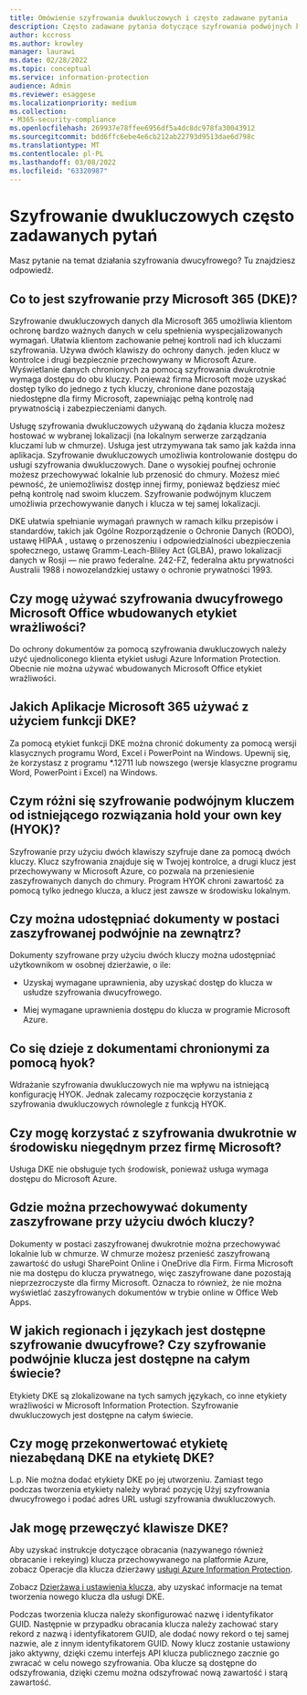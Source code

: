 ```yaml
---
title: Omówienie szyfrowania dwukluczowych i często zadawane pytania
description: Często zadawane pytania dotyczące szyfrowania podwójnych klawiszy dla Microsoft 365.
author: kccross
ms.author: krowley
manager: laurawi
ms.date: 02/28/2022
ms.topic: conceptual
ms.service: information-protection
audience: Admin
ms.reviewer: esaggese
ms.localizationpriority: medium
ms.collection:
- M365-security-compliance
ms.openlocfilehash: 269937e78ffee6956df5a4dc8dc978fa30043912
ms.sourcegitcommit: bdd6ffc6ebe4e6cb212ab22793d9513dae6d798c
ms.translationtype: MT
ms.contentlocale: pl-PL
ms.lasthandoff: 03/08/2022
ms.locfileid: "63320987"
---
```

# <a name="double-key-encryption-frequently-asked-questions"></a>Szyfrowanie dwukluczowych często zadawanych pytań

Masz pytanie na temat działania szyfrowania dwucyfrowego? Tu znajdziesz odpowiedź.

## <a name="what-is-double-key-encryption-for-microsoft-365-dke"></a>Co to jest szyfrowanie przy Microsoft 365 (DKE)?

Szyfrowanie dwukluczowych danych dla Microsoft 365 umożliwia klientom ochronę bardzo ważnych danych w celu spełnienia wyspecjalizowanych wymagań. Ułatwia klientom zachowanie pełnej kontroli nad ich kluczami szyfrowania. Używa dwóch klawiszy do ochrony danych. jeden klucz w kontrolce i drugi bezpiecznie przechowywany w Microsoft Azure. Wyświetlanie danych chronionych za pomocą szyfrowania dwukrotnie wymaga dostępu do obu kluczy. Ponieważ firma Microsoft może uzyskać dostęp tylko do jednego z tych kluczy, chronione dane pozostają niedostępne dla firmy Microsoft, zapewniając pełną kontrolę nad prywatnością i zabezpieczeniami danych.  

Usługę szyfrowania dwukluczowych używaną do żądania klucza możesz hostować w wybranej lokalizacji (na lokalnym serwerze zarządzania kluczami lub w chmurze). Usługa jest utrzymywana tak samo jak każda inna aplikacja. Szyfrowanie dwukluczowych umożliwia kontrolowanie dostępu do usługi szyfrowania dwukluczowych. Dane o wysokiej poufnej ochronie możesz przechowywać lokalnie lub przenosić do chmury. Możesz mieć pewność, że uniemożliwisz dostęp innej firmy, ponieważ będziesz mieć pełną kontrolę nad swoim kluczem. Szyfrowanie podwójnym kluczem umożliwia przechowywanie danych i klucza w tej samej lokalizacji.

DKE ułatwia spełnianie wymagań prawnych w ramach kilku przepisów i standardów, takich jak Ogólne Rozporządzenie o Ochronie Danych (RODO), ustawę HIPAA , ustawę o przenoszeniu i odpowiedzialności ubezpieczenia społecznego, ustawę Gramm-Leach-Bliley Act (GLBA), prawo lokalizacji danych w Rosji — nie prawo federalne. 242-FZ, federalna aktu prywatności Australii 1988 i nowozelandzkiej ustawy o ochronie prywatności 1993.

## <a name="can-i-use-double-key-encryption-with-microsoft-office-built-in-sensitivity-labeling"></a>Czy mogę używać szyfrowania dwucyfrowego Microsoft Office wbudowanych etykiet wrażliwości?

Do ochrony dokumentów za pomocą szyfrowania dwukluczowych należy użyć ujednoliconego klienta etykiet usługi Azure Information Protection. Obecnie nie można używać wbudowanych Microsoft Office etykiet wrażliwości.

## <a name="what-microsoft-365-apps-can-i-use-with-dke"></a>Jakich Aplikacje Microsoft 365 używać z użyciem funkcji DKE?

Za pomocą etykiet funkcji DKE można chronić dokumenty za pomocą wersji klasycznych programu Word, Excel i PowerPoint na Windows. Upewnij się, że korzystasz z programu *.12711 lub nowszego (wersje klasyczne programu Word, PowerPoint i Excel) na Windows.

## <a name="how-is-double-key-encryption-different-from-the-existing-hold-your-own-key-hyok-solution"></a>Czym różni się szyfrowanie podwójnym kluczem od istniejącego rozwiązania hold your own key (HYOK)?

Szyfrowanie przy użyciu dwóch klawiszy szyfruje dane za pomocą dwóch kluczy. Klucz szyfrowania znajduje się w Twojej kontrolce, a drugi klucz jest przechowywany w Microsoft Azure, co pozwala na przeniesienie zaszyfrowanych danych do chmury. Program HYOK chroni zawartość za pomocą tylko jednego klucza, a klucz jest zawsze w środowisku lokalnym.  

## <a name="can-double-key-encrypted-documents-be-shared-externally"></a>Czy można udostępniać dokumenty w postaci zaszyfrowanej podwójnie na zewnątrz?

Dokumenty szyfrowane przy użyciu dwóch kluczy można udostępniać użytkownikom w osobnej dzierżawie, o ile:

- Uzyskaj wymagane uprawnienia, aby uzyskać dostęp do klucza w usłudze szyfrowania dwucyfrowego.

- Miej wymagane uprawnienia dostępu do klucza w programie Microsoft Azure.

## <a name="what-happens-to-documents-that-are-protected-with-hyok"></a>Co się dzieje z dokumentami chronionymi za pomocą hyok?

Wdrażanie szyfrowania dwukluczowych nie ma wpływu na istniejącą konfigurację HYOK. Jednak zalecamy rozpoczęcie korzystania z szyfrowania dwukluczowych równolegle z funkcją HYOK.

## <a name="can-i-run-double-key-encryption-in-my-non-microsoft-air-gapped-environment"></a>Czy mogę korzystać z szyfrowania dwukrotnie w środowisku niegędnym przez firmę Microsoft?

Usługa DKE nie obsługuje tych środowisk, ponieważ usługa wymaga dostępu do Microsoft Azure.

## <a name="where-can-i-store-double-key-encrypted-documents"></a>Gdzie można przechowywać dokumenty zaszyfrowane przy użyciu dwóch kluczy?

Dokumenty w postaci zaszyfrowanej dwukrotnie można przechowywać lokalnie lub w chmurze. W chmurze możesz przenieść zaszyfrowaną zawartość do usługi SharePoint Online i OneDrive dla Firm. Firma Microsoft nie ma dostępu do klucza prywatnego, więc zaszyfrowane dane pozostają nieprzezroczyste dla firmy Microsoft. Oznacza to również, że nie można wyświetlać zaszyfrowanych dokumentów w trybie online w Office Web Apps.

## <a name="what-regions-and-languages-is-double-key-encryption-available-in-is-double-key-encryption-available-worldwide"></a>W jakich regionach i językach jest dostępne szyfrowanie dwucyfrowe? Czy szyfrowanie podwójnie klucza jest dostępne na całym świecie?

Etykiety DKE są zlokalizowane na tych samych językach, co inne etykiety wrażliwości w Microsoft Information Protection. Szyfrowanie dwukluczowych jest dostępne na całym świecie.

## <a name="can-i-convert-a-non-dke-label-to-a-dke-label"></a>Czy mogę przekonwertować etykietę niezabędaną DKE na etykietę DKE?

L.p. Nie można dodać etykiety DKE po jej utworzeniu. Zamiast tego podczas tworzenia etykiety należy wybrać pozycję Użyj szyfrowania dwucyfrowego i podać adres URL usługi szyfrowania dwukluczowych.

## <a name="how-do-i-roll-my-dke-keys"></a>Jak mogę przewęczyć klawisze DKE?

Aby uzyskać instrukcje dotyczące obracania (nazywanego również obracanie i rekeying) klucza przechowywanego na platformie Azure, zobacz Operacje dla klucza dzierżawy [usługi Azure Information Protection](/azure/information-protection/operations-customer-managed-tenant-key).

Zobacz [Dzierżawa i ustawienia klucza,](double-key-encryption.md#tenant-and-key-settings) aby uzyskać informacje na temat tworzenia nowego klucza dla usługi DKE.

Podczas tworzenia klucza należy skonfigurować nazwę i identyfikator GUID. Następnie w przypadku obracania klucza należy zachować stary rekord z nazwą i identyfikatorem GUID, ale dodać nowy rekord o tej samej nazwie, ale z innym identyfikatorem GUID. Nowy klucz zostanie ustawiony jako aktywny, dzięki czemu interfejs API klucza publicznego zacznie go zwracać w celu nowego szyfrowania. Oba klucze są dostępne do odszyfrowania, dzięki czemu można odszyfrować nową zawartość i starą zawartość.